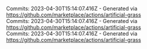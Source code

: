 Commits: 2023-04-30T15:14:07.416Z - Generated via https://github.com/marketplace/actions/artificial-grass
<br>
Commits: 2023-04-30T15:14:07.416Z - Generated via https://github.com/marketplace/actions/artificial-grass
<br>
Commits: 2023-04-30T15:14:07.416Z - Generated via https://github.com/marketplace/actions/artificial-grass
<br>
